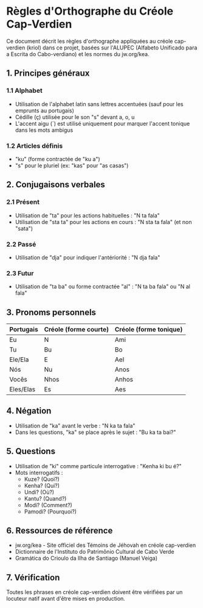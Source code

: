 # Règles d'Orthographe du Créole Cap-Verdien

Ce document décrit les règles d'orthographe appliquées au créole cap-verdien (kriol) dans ce projet, basées sur l'ALUPEC (Alfabeto Unificado para a Escrita do Cabo-verdiano) et les normes du jw.org/kea.

## 1. Principes généraux

### 1.1 Alphabet
- Utilisation de l'alphabet latin sans lettres accentuées (sauf pour les emprunts au portugais)
- Cédille (ç) utilisée pour le son "s" devant a, o, u
- L'accent aigu (´) est utilisé uniquement pour marquer l'accent tonique dans les mots ambigus

### 1.2 Articles définis
- "ku" (forme contractée de "ku a")
- "s" pour le pluriel (ex: "kas" pour "as casas")

## 2. Conjugaisons verbales

### 2.1 Présent
- Utilisation de "ta" pour les actions habituelles : "N ta fala"
- Utilisation de "sta ta" pour les actions en cours : "N sta ta fala" (et non "sata")

### 2.2 Passé
- Utilisation de "dja" pour indiquer l'antériorité : "N dja fala"

### 2.3 Futur
- Utilisation de "ta ba" ou forme contractée "al" : "N ta ba fala" ou "N al fala"

## 3. Pronoms personnels

| Portugais | Créole (forme courte) | Créole (forme tonique) |
|-----------|----------------------|----------------------|
| Eu       | N                    | Ami                  |
| Tu       | Bu                   | Bo                   |
| Ele/Ela  | E                    | Ael                  |
| Nós      | Nu                   | Anos                 |
| Vocês    | Nhos                 | Anhos               |
| Eles/Elas| Es                   | Aes                  |

## 4. Négation
- Utilisation de "ka" avant le verbe : "N ka ta fala"
- Dans les questions, "ka" se place après le sujet : "Bu ka ta bai?"

## 5. Questions
- Utilisation de "ki" comme particule interrogative : "Kenha ki bu é?"
- Mots interrogatifs :
  - Kuze? (Quoi?)
  - Kenha? (Qui?)
  - Undi? (Où?)
  - Kantu? (Quand?)
  - Modi? (Comment?)
  - Pamodi? (Pourquoi?)

## 6. Ressources de référence
- jw.org/kea - Site officiel des Témoins de Jéhovah en créole cap-verdien
- Dictionnaire de l'Instituto do Patrimônio Cultural de Cabo Verde
- Gramática do Crioulo da Ilha de Santiago (Manuel Veiga)

## 7. Vérification
Toutes les phrases en créole cap-verdien doivent être vérifiées par un locuteur natif avant d'être mises en production.

